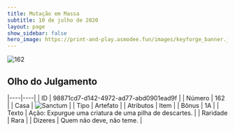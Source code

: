 ```yaml
---
title: Mutação em Massa
subtitle: 10 de julho de 2020
layout: page
show_sidebar: false
hero_image: https://print-and-play.asmodee.fun/images/keyforge_banner.jpg
---
```


![162](https://cdn.keyforgegame.com/media/card_front/pt/479_162_R39WP25GXM2H_pt.png)

## Olho do Julgamento

|----|----|
| ID | 98871cd7-d142-4972-ad77-abd0901ead9f |
| Número | 162 |
| Casa | ![Sanctum](https://archonarcana.com/images/thumb/c/c7/Sanctum.png/22px-Sanctum.png "Santuário") |
| Tipo | Artefato |
| Atributos | Item |
| Bônus | 1A |
| Texto | Ação: Expurgue uma criatura de uma pilha de descartes. |
| Raridade | Rara |
| Dizeres | Quem não deve, não teme. |
